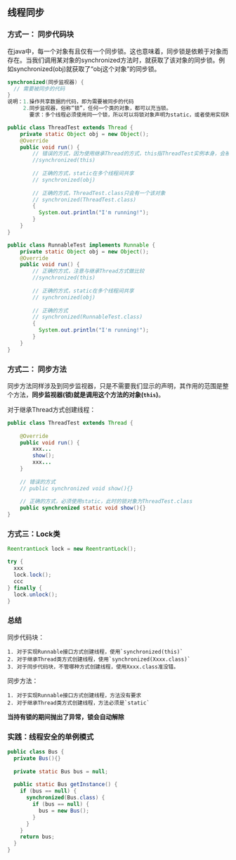 ## 线程同步

### 方式一： 同步代码块

在java中，每一个对象有且仅有一个同步锁。这也意味着，同步锁是依赖于对象而存在。当我们调用某对象的synchronized方法时，就获取了该对象的同步锁。例如synchronized(obj)就获取了“obj这个对象”的同步锁。

```java
synchronized(同步监视器) {
  // 需要被同步的代码
}
说明：1.操作共享数据的代码，即为需要被同步的代码
     2.同步监视器，俗称“锁”，任何一个类的对象，都可以充当锁。
       要求：多个线程必须使用同一个锁，所以可以将锁对象声明为static，或者使用实现Runnable接口的方式。
```

```java
public class ThreadTest extends Thread {
    private static Object obj = new Object();
    @Override
    public void run() {
        // 错误的方式，因为使用继承Thread的方式，this指ThreadTest实例本身，会被创建多次
        //synchronized(this)
        
        // 正确的方式，static在多个线程间共享
        // synchronized(obj)
      
        // 正确的方式，ThreadTest.class只会有一个该对象
        // synchronized(ThreadTest.class)
        {
          System.out.println("I'm running!");
        }
    }
}
```

```java
public class RunnableTest implements Runnable {
    private static Object obj = new Object();
    @Override
    public void run() {
        // 正确的方式，注意与继承Thread方式做比较
        //synchronized(this)
        
        // 正确的方式，static在多个线程间共享
        // synchronized(obj)
      
        // 正确的方式
        // synchronized(RunnableTest.class)
        {
          System.out.println("I'm running!");
        }
    }
}
```

### 方式二： 同步方法

同步方法同样涉及到同步监视器，只是不需要我们显示的声明，其作用的范围是整个方法，**同步监视器(锁)就是调用这个方法的对象(`this`)**。

对于继承Thread方式创建线程：

```java
public class ThreadTest extends Thread {
    
    @Override
    public void run() {
        xxx...
        show();
        xxx...
    }
  
    // 错误的方式
    // public synchronized void show(){}
  
    // 正确的方式，必须使用static，此时的锁对象为ThreadTest.class
    public synchronized static void show(){}
}
```

### 方式三：Lock类

```java
ReentrantLock lock = new ReentrantLock();

try {
  xxx
  lock.lock();
  ccc
} finally {
  lock.unlock();
}
```

###  总结

同步代码块：

	1. 对于实现Runnable接口方式创建线程，使用`synchronized(this)`
 	2. 对于继承Thread类方式创建线程，使用`synchronized(Xxxx.class)`
 	3. 对于同步代码块，不管哪种方式创建线程，使用Xxxx.class准没错。

同步方法：

	1. 对于实现Runnable接口方式创建线程，方法没有要求
 	2. 对于继承Thread类方式创建线程，方法必须是`static`

**当持有锁的期间抛出了异常，锁会自动解除**

### 实践：线程安全的单例模式

```java
public class Bus {
  private Bus(){}
  
  private static Bus bus = null;
  
  public static Bus getInstance() {
    if (bus == null) {
      synchronized(Bus.class) {
        if (bus == null) {
          bus = new Bus();
        }
      }
    }
    return bus;
  }
}
```


